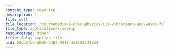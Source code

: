 ```yaml
---
content_type: resource
description: ''
file: null
file_location: /coursemedia/8-03sc-physics-iii-vibrations-and-waves-fall-2016/02cb5fbed665548395183d815214f8a4_Ahv7Akj2xs4.vtt
file_type: application/x-subrip
resourcetype: Other
title: 3play caption file
uid: 02cb5fbe-d665-5483-9518-3d815214f8a4
---
```

